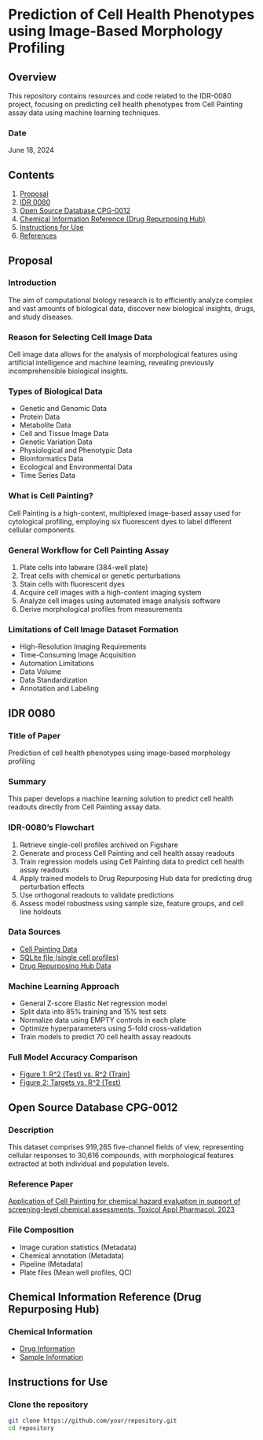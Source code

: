 # Prediction of Cell Health Phenotypes using Image-Based Morphology Profiling

## Overview
This repository contains resources and code related to the IDR-0080 project, focusing on predicting cell health phenotypes from Cell Painting assay data using machine learning techniques.

### Date
June 18, 2024

## Contents

1. [Proposal](#proposal)
2. [IDR 0080](#idr-0080)
3. [Open Source Database CPG-0012](#open-source-database-cpg-0012)
4. [Chemical Information Reference (Drug Repurposing Hub)](#chemical-information-reference-drug-repurposing-hub)
5. [Instructions for Use](#instructions-for-use)
6. [References](#references)

## Proposal

### Introduction
The aim of computational biology research is to efficiently analyze complex and vast amounts of biological data, discover new biological insights, drugs, and study diseases.

### Reason for Selecting Cell Image Data
Cell image data allows for the analysis of morphological features using artificial intelligence and machine learning, revealing previously incomprehensible biological insights.

### Types of Biological Data
- Genetic and Genomic Data
- Protein Data
- Metabolite Data
- Cell and Tissue Image Data
- Genetic Variation Data
- Physiological and Phenotypic Data
- Bioinformatics Data
- Ecological and Environmental Data
- Time Series Data

### What is Cell Painting?
Cell Painting is a high-content, multiplexed image-based assay used for cytological profiling, employing six fluorescent dyes to label different cellular components.

### General Workflow for Cell Painting Assay
1. Plate cells into labware (384-well plate)
2. Treat cells with chemical or genetic perturbations
3. Stain cells with fluorescent dyes
4. Acquire cell images with a high-content imaging system
5. Analyze cell images using automated image analysis software
6. Derive morphological profiles from measurements

### Limitations of Cell Image Dataset Formation
- High-Resolution Imaging Requirements
- Time-Consuming Image Acquisition
- Automation Limitations
- Data Volume
- Data Standardization
- Annotation and Labeling

## IDR 0080

### Title of Paper
Prediction of cell health phenotypes using image-based morphology profiling

### Summary
This paper develops a machine learning solution to predict cell health readouts directly from Cell Painting assay data.

### IDR-0080’s Flowchart
1. Retrieve single-cell profiles archived on Figshare
2. Generate and process Cell Painting and cell health assay readouts
3. Train regression models using Cell Painting data to predict cell health assay readouts
4. Apply trained models to Drug Repurposing Hub data for predicting drug perturbation effects
5. Use orthogonal readouts to validate predictions
6. Assess model robustness using sample size, feature groups, and cell line holdouts

### Data Sources
- [Cell Painting Data](https://idr.openmicroscopy.org/)
- [SQLite file (single cell profiles)](https://doi.org/10.35092/yhjc.9995672)
- [Drug Repurposing Hub Data](https://doi.org/10.5281/zenodo.3928744)

### Machine Learning Approach
- General Z-score Elastic Net regression model
- Split data into 85% training and 15% test sets
- Normalize data using EMPTY controls in each plate
- Optimize hyperparameters using 5-fold cross-validation
- Train models to predict 70 cell health assay readouts

### Full Model Accuracy Comparison
- [Figure 1: R^2 (Test) vs. R^2 (Train)](link_to_figure1)
- [Figure 2: Targets vs. R^2 (Test)](link_to_figure2)

## Open Source Database CPG-0012

### Description
This dataset comprises 919,265 five-channel fields of view, representing cellular responses to 30,616 compounds, with morphological features extracted at both individual and population levels.

### Reference Paper
[Application of Cell Painting for chemical hazard evaluation in support of screening-level chemical assessments, Toxicol Appl Pharmacol. 2023](link_to_paper)

### File Composition
- Image curation statistics (Metadata)
- Chemical annotation (Metadata)
- Pipeline (Metadata)
- Plate files (Mean well profiles, QC)

## Chemical Information Reference (Drug Repurposing Hub)

### Chemical Information
- [Drug Information](link_to_drug_info)
- [Sample Information](link_to_sample_info)

## Instructions for Use

### Clone the repository
```bash
git clone https://github.com/your/repository.git
cd repository
